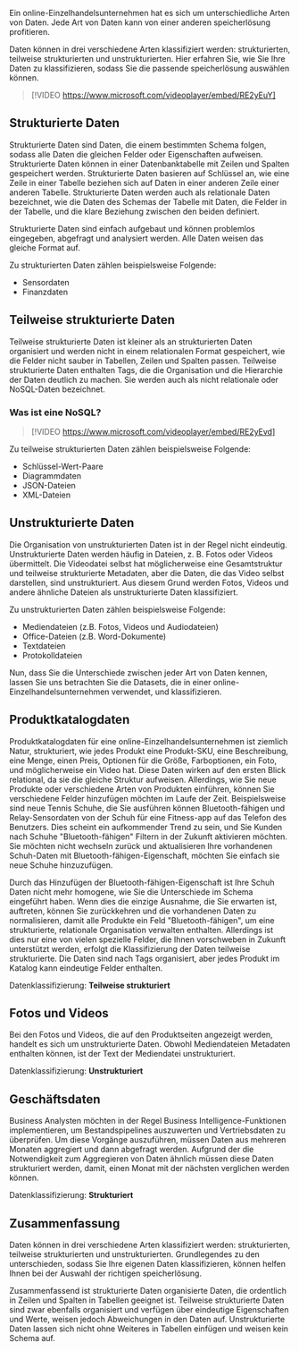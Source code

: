 Ein online-Einzelhandelsunternehmen hat es sich um unterschiedliche Arten von Daten. Jede Art von Daten kann von einer anderen speicherlösung profitieren. 

Daten können in drei verschiedene Arten klassifiziert werden: strukturierten, teilweise strukturierten und unstrukturierten. Hier erfahren Sie, wie Sie Ihre Daten zu klassifizieren, sodass Sie die passende speicherlösung auswählen können.

> [!VIDEO https://www.microsoft.com/videoplayer/embed/RE2yEuY]

## <a name="structured-data"></a>Strukturierte Daten

Strukturierte Daten sind Daten, die einem bestimmten Schema folgen, sodass alle Daten die gleichen Felder oder Eigenschaften aufweisen. Strukturierte Daten können in einer Datenbanktabelle mit Zeilen und Spalten gespeichert werden. Strukturierte Daten basieren auf Schlüssel an, wie eine Zeile in einer Tabelle beziehen sich auf Daten in einer anderen Zeile einer anderen Tabelle. Strukturierte Daten werden auch als relationale Daten bezeichnet, wie die Daten des Schemas der Tabelle mit Daten, die Felder in der Tabelle, und die klare Beziehung zwischen den beiden definiert.

Strukturierte Daten sind einfach aufgebaut und können problemlos eingegeben, abgefragt und analysiert werden. Alle Daten weisen das gleiche Format auf.

Zu strukturierten Daten zählen beispielsweise Folgende:

- Sensordaten
- Finanzdaten

## <a name="semi-structured-data"></a>Teilweise strukturierte Daten

Teilweise strukturierte Daten ist kleiner als an strukturierten Daten organisiert und werden nicht in einem relationalen Format gespeichert, wie die Felder nicht sauber in Tabellen, Zeilen und Spalten passen. Teilweise strukturierte Daten enthalten Tags, die die Organisation und die Hierarchie der Daten deutlich zu machen. Sie werden auch als nicht relationale oder NoSQL-Daten bezeichnet.

### <a name="what-is-nosql"></a>Was ist eine NoSQL?

> [!VIDEO https://www.microsoft.com/videoplayer/embed/RE2yEvd]

Zu teilweise strukturierten Daten zählen beispielsweise Folgende:

- Schlüssel-Wert-Paare
- Diagrammdaten
- JSON-Dateien
- XML-Dateien

## <a name="unstructured-data"></a>Unstrukturierte Daten

Die Organisation von unstrukturierten Daten ist in der Regel nicht eindeutig. Unstrukturierte Daten werden häufig in Dateien, z. B. Fotos oder Videos übermittelt. Die Videodatei selbst hat möglicherweise eine Gesamtstruktur und teilweise strukturierte Metadaten, aber die Daten, die das Video selbst darstellen, sind unstrukturiert. Aus diesem Grund werden Fotos, Videos und andere ähnliche Dateien als unstrukturierte Daten klassifiziert.

Zu unstrukturierten Daten zählen beispielsweise Folgende:

- Mediendateien (z.B. Fotos, Videos und Audiodateien)
- Office-Dateien (z.B. Word-Dokumente)
- Textdateien
- Protokolldateien

Nun, dass Sie die Unterschiede zwischen jeder Art von Daten kennen, lassen Sie uns betrachten Sie die Datasets, die in einer online-Einzelhandelsunternehmen verwendet, und klassifizieren.

## <a name="product-catalog-data"></a>Produktkatalogdaten

Produktkatalogdaten für eine online-Einzelhandelsunternehmen ist ziemlich Natur, strukturiert, wie jedes Produkt eine Produkt-SKU, eine Beschreibung, eine Menge, einen Preis, Optionen für die Größe, Farboptionen, ein Foto, und möglicherweise ein Video hat. Diese Daten wirken auf den ersten Blick relational, da sie die gleiche Struktur aufweisen. Allerdings, wie Sie neue Produkte oder verschiedene Arten von Produkten einführen, können Sie verschiedene Felder hinzufügen möchten im Laufe der Zeit. Beispielsweise sind neue Tennis Schuhe, die Sie ausführen können Bluetooth-fähigen und Relay-Sensordaten von der Schuh für eine Fitness-app auf das Telefon des Benutzers. Dies scheint ein aufkommender Trend zu sein, und Sie Kunden nach Schuhe "Bluetooth-fähigen" Filtern in der Zukunft aktivieren möchten. Sie möchten nicht wechseln zurück und aktualisieren Ihre vorhandenen Schuh-Daten mit Bluetooth-fähigen-Eigenschaft, möchten Sie einfach sie neue Schuhe hinzuzufügen.

Durch das Hinzufügen der Bluetooth-fähigen-Eigenschaft ist Ihre Schuh Daten nicht mehr homogene, wie Sie die Unterschiede im Schema eingeführt haben. Wenn dies die einzige Ausnahme, die Sie erwarten ist, auftreten, können Sie zurückkehren und die vorhandenen Daten zu normalisieren, damit alle Produkte ein Feld "Bluetooth-fähigen", um eine strukturierte, relationale Organisation verwalten enthalten. Allerdings ist dies nur eine von vielen spezielle Felder, die Ihnen vorschweben in Zukunft unterstützt werden, erfolgt die Klassifizierung der Daten teilweise strukturierte. Die Daten sind nach Tags organisiert, aber jedes Produkt im Katalog kann eindeutige Felder enthalten.

Datenklassifizierung: **Teilweise strukturiert**

## <a name="photos-and-videos"></a>Fotos und Videos

Bei den Fotos und Videos, die auf den Produktseiten angezeigt werden, handelt es sich um unstrukturierte Daten. Obwohl Mediendateien Metadaten enthalten können, ist der Text der Mediendatei unstrukturiert.

Datenklassifizierung: **Unstrukturiert**

## <a name="business-data"></a>Geschäftsdaten

Business Analysten möchten in der Regel Business Intelligence-Funktionen implementieren, um Bestandspipelines auszuwerten und Vertriebsdaten zu überprüfen. Um diese Vorgänge auszuführen, müssen Daten aus mehreren Monaten aggregiert und dann abgefragt werden. Aufgrund der die Notwendigkeit zum Aggregieren von Daten ähnlich müssen diese Daten strukturiert werden, damit, einen Monat mit der nächsten verglichen werden können.

Datenklassifizierung: **Strukturiert**

## <a name="summary"></a>Zusammenfassung

Daten können in drei verschiedene Arten klassifiziert werden: strukturierten, teilweise strukturierten und unstrukturierten. Grundlegendes zu den unterschieden, sodass Sie Ihre eigenen Daten klassifizieren, können helfen Ihnen bei der Auswahl der richtigen speicherlösung. 

Zusammenfassend ist strukturierte Daten organisierte Daten, die ordentlich in Zeilen und Spalten in Tabellen geeignet ist. Teilweise strukturierte Daten sind zwar ebenfalls organisiert und verfügen über eindeutige Eigenschaften und Werte, weisen jedoch Abweichungen in den Daten auf. Unstrukturierte Daten lassen sich nicht ohne Weiteres in Tabellen einfügen und weisen kein Schema auf.